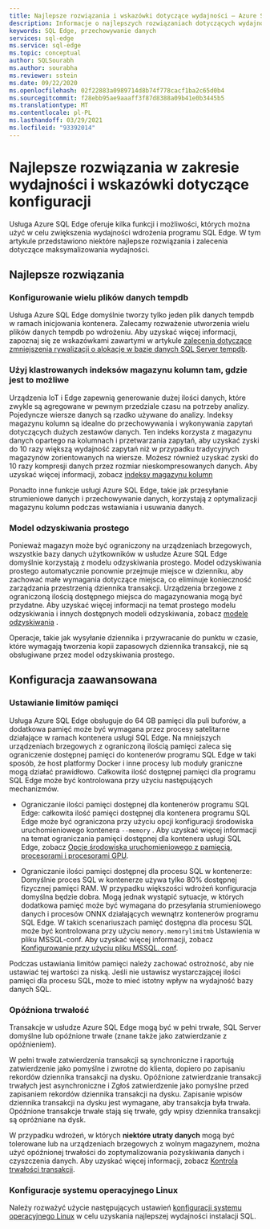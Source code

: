 ```yaml
---
title: Najlepsze rozwiązania i wskazówki dotyczące wydajności — Azure SQL Edge
description: Informacje o najlepszych rozwiązaniach dotyczących wydajności i wskazówkach dotyczących konfiguracji w usłudze Azure SQL Edge
keywords: SQL Edge, przechowywanie danych
services: sql-edge
ms.service: sql-edge
ms.topic: conceptual
author: SQLSourabh
ms.author: sourabha
ms.reviewer: sstein
ms.date: 09/22/2020
ms.openlocfilehash: 02f22883a0989714d8b74f778cacf1ba2c65d0b4
ms.sourcegitcommit: f28ebb95ae9aaaff3f87d8388a09b41e0b3445b5
ms.translationtype: MT
ms.contentlocale: pl-PL
ms.lasthandoff: 03/29/2021
ms.locfileid: "93392014"
---
```

# <a name="performance-best-practices-and-configuration-guidelines"></a>Najlepsze rozwiązania w zakresie wydajności i wskazówki dotyczące konfiguracji

Usługa Azure SQL Edge oferuje kilka funkcji i możliwości, których można użyć w celu zwiększenia wydajności wdrożenia programu SQL Edge. W tym artykule przedstawiono niektóre najlepsze rozwiązania i zalecenia dotyczące maksymalizowania wydajności. 

## <a name="best-practices"></a>Najlepsze rozwiązania 

### <a name="configure-multiple-tempdb-data-files"></a>Konfigurowanie wielu plików danych tempdb

Usługa Azure SQL Edge domyślnie tworzy tylko jeden plik danych tempdb w ramach inicjowania kontenera. Zalecamy rozważenie utworzenia wielu plików danych tempdb po wdrożeniu. Aby uzyskać więcej informacji, zapoznaj się ze wskazówkami zawartymi w artykule [zalecenia dotyczące zmniejszenia rywalizacji o alokacje w bazie danych SQL Server tempdb](https://support.microsoft.com/help/2154845/recommendations-to-reduce-allocation-contention-in-sql-server-tempdb-d).

### <a name="use-clustered-columnstore-indexes-where-possible"></a>Użyj klastrowanych indeksów magazynu kolumn tam, gdzie jest to możliwe

Urządzenia IoT i Edge zapewnią generowanie dużej ilości danych, które zwykle są agregowane w pewnym przedziale czasu na potrzeby analizy. Pojedyncze wiersze danych są rzadko używane do analizy. Indeksy magazynu kolumn są idealne do przechowywania i wykonywania zapytań dotyczących dużych zestawów danych. Ten indeks korzysta z magazynu danych opartego na kolumnach i przetwarzania zapytań, aby uzyskać zyski do 10 razy większą wydajność zapytań niż w przypadku tradycyjnych magazynów zorientowanych na wiersze. Możesz również uzyskać zyski do 10 razy kompresji danych przez rozmiar nieskompresowanych danych. Aby uzyskać więcej informacji, zobacz [indeksy magazynu kolumn](/sql/relational-databases/indexes/columnstore-indexes-overview)

Ponadto inne funkcje usługi Azure SQL Edge, takie jak przesyłanie strumieniowe danych i przechowywanie danych, korzystają z optymalizacji magazynu kolumn podczas wstawiania i usuwania danych. 

### <a name="simple-recovery-model"></a>Model odzyskiwania prostego

Ponieważ magazyn może być ograniczony na urządzeniach brzegowych, wszystkie bazy danych użytkowników w usłudze Azure SQL Edge domyślnie korzystają z modelu odzyskiwania prostego. Model odzyskiwania prostego automatycznie ponownie przejmuje miejsce w dzienniku, aby zachować małe wymagania dotyczące miejsca, co eliminuje konieczność zarządzania przestrzenią dziennika transakcji. Urządzenia brzegowe z ograniczoną ilością dostępnego miejsca do magazynowania mogą być przydatne. Aby uzyskać więcej informacji na temat prostego modelu odzyskiwania i innych dostępnych modeli odzyskiwania, zobacz [modele odzyskiwania](/sql/relational-databases/backup-restore/recovery-models-sql-server) .

Operacje, takie jak wysyłanie dziennika i przywracanie do punktu w czasie, które wymagają tworzenia kopii zapasowych dziennika transakcji, nie są obsługiwane przez model odzyskiwania prostego.  

## <a name="advanced-configuration"></a>Konfiguracja zaawansowana 

### <a name="setting-memory-limits"></a>Ustawianie limitów pamięci

Usługa Azure SQL Edge obsługuje do 64 GB pamięci dla puli buforów, a dodatkowa pamięć może być wymagana przez procesy satelitarne działające w ramach kontenera usługi SQL Edge. Na mniejszych urządzeniach brzegowych z ograniczoną ilością pamięci zaleca się ograniczenie dostępnej pamięci do kontenerów programu SQL Edge w taki sposób, że host platformy Docker i inne procesy lub moduły graniczne mogą działać prawidłowo. Całkowita ilość dostępnej pamięci dla programu SQL Edge może być kontrolowana przy użyciu następujących mechanizmów. 

- Ograniczanie ilości pamięci dostępnej dla kontenerów programu SQL Edge: całkowita ilość pamięci dostępnej dla kontenera programu SQL Edge może być ograniczona przy użyciu opcji konfiguracji środowiska uruchomieniowego kontenera `--memory` . Aby uzyskać więcej informacji na temat ograniczania pamięci dostępnej dla kontenera usługi SQL Edge, zobacz [Opcje środowiska uruchomieniowego z pamięcią, procesorami i procesorami GPU](https://docs.docker.com/config/containers/resource_constraints/).

- Ograniczanie ilości pamięci dostępnej dla procesu SQL w kontenerze: Domyślnie proces SQL w kontenerze używa tylko 80% dostępnej fizycznej pamięci RAM. W przypadku większości wdrożeń konfiguracja domyślna będzie dobra. Mogą jednak wystąpić sytuacje, w których dodatkowa pamięć może być wymagana do przesyłania strumieniowego danych i procesów ONNX działających wewnątrz kontenerów programu SQL Edge. W takich scenariuszach pamięć dostępna dla procesu SQL może być kontrolowana przy użyciu `memory.memorylimitmb` Ustawienia w pliku MSSQL-conf. Aby uzyskać więcej informacji, zobacz [Konfigurowanie przy użyciu pliku MSSQL. conf](configure.md#configure-by-using-an-mssqlconf-file).

Podczas ustawiania limitów pamięci należy zachować ostrożność, aby nie ustawiać tej wartości za niską. Jeśli nie ustawisz wystarczającej ilości pamięci dla procesu SQL, może to mieć istotny wpływ na wydajność bazy danych SQL.

### <a name="delayed-durability"></a>Opóźniona trwałość

Transakcje w usłudze Azure SQL Edge mogą być w pełni trwałe, SQL Server domyślne lub opóźnione trwałe (znane także jako zatwierdzanie z opóźnieniem).

W pełni trwałe zatwierdzenia transakcji są synchroniczne i raportują zatwierdzenie jako pomyślne i zwrotne do klienta, dopiero po zapisaniu rekordów dziennika transakcji na dysku. Opóźnione zatwierdzanie transakcji trwałych jest asynchroniczne i Zgłoś zatwierdzenie jako pomyślne przed zapisaniem rekordów dziennika transakcji na dysku. Zapisanie wpisów dziennika transakcji na dysku jest wymagane, aby transakcja była trwała. Opóźnione transakcje trwałe stają się trwałe, gdy wpisy dziennika transakcji są opróżniane na dysk. 

W przypadku wdrożeń, w których **niektóre utraty danych** mogą być tolerowane lub na urządzeniach brzegowych z wolnym magazynem, można użyć opóźnionej trwałości do zoptymalizowania pozyskiwania danych i czyszczenia danych. Aby uzyskać więcej informacji, zobacz [Kontrola trwałości transakcji](/sql/relational-databases/logs/control-transaction-durability).


### <a name="linux-os-configurations"></a>Konfiguracje systemu operacyjnego Linux 

Należy rozważyć użycie następujących ustawień [konfiguracji systemu operacyjnego Linux](/sql/linux/sql-server-linux-performance-best-practices#linux-os-configuration) w celu uzyskania najlepszej wydajności instalacji SQL.